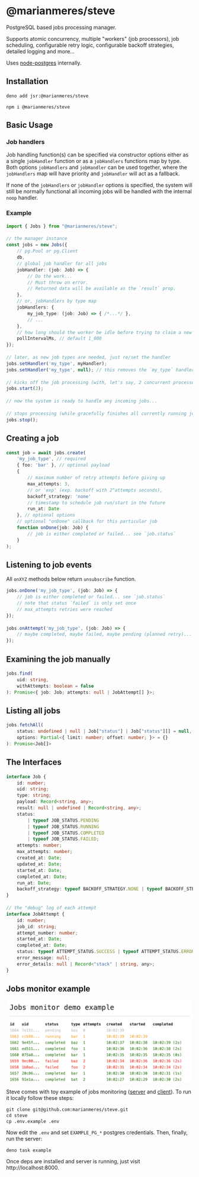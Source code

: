 # @marianmeres/steve

PostgreSQL based jobs processing manager. 

Supports atomic concurrency, multiple "workers" (job processors), job scheduling, 
configurable retry logic, configurable backoff strategies, detailed logging and more...

Uses [node-postgres](https://node-postgres.com/) internally.

## Installation

```shell
deno add jsr:@marianmeres/steve
```

```shell
npm i @marianmeres/steve
```

## Basic Usage

### Job handlers

Job handling function(s) can be specified via constructor options either as a single
`jobHandler` function or as a `jobHandlers` functions map by type. Both options 
`jobHandlers` and `jobHandler` can be used together, where the `jobHandlers` map will 
have priority and `jobHandler` will act as a fallback.

If none of the `jobHandlers` or `jobHandler` options is specified, the system will still be
normally functional all incoming jobs will be handled with the internal `noop` handler.

### Example

```typescript
import { Jobs } from "@marianmeres/steve";

// the manager instance
const jobs = new Jobs({
    // pg.Pool or pg.Client 
    db, 
    // global job handler for all jobs
    jobHandler: (job: Job) => {
        // Do the work... 
        // Must throw on error.
        // Returned data will be available as the `result` prop.
    },
    // or, jobHandlers by type map
    jobHandlers: {
        my_job_type: (job: Job) => { /*...*/ },
        // ...
    },
    // how long should the worker be idle before trying to claim a new job
    pollIntervalMs, // default 1_000
});

// later, as new job types are needed, just re/set the handler
jobs.setHandler('my_type', myHandler);
jobs.setHandler('my_type', null); // this removes the `my_type` handler altogether

// kicks off the job processing (with, let's say, 2 concurrent processors)
jobs.start(2);

// now the system is ready to handle any incoming jobs...

// stops processing (while gracefully finishes all currently running jobs)
jobs.stop();
```

## Creating a job

```typescript
const job = await jobs.create(
    'my_job_type', // required
    { foo: 'bar' }, // optional payload
    {
        // maximum number of retry attempts before giving up
        max_attempts: 3, 
        // or 'exp' (exp. backoff with 2^attempts seconds), 
        backoff_strategy: 'none' 
        // timestamp to schedule job run/start in the future
        run_at: Date
    }, // optional options
    // optional "onDone" callback for this particular job
    function onDone(job: Job) {
        // job is either completed or failed... see `job.status`
    }
);
```

## Listening to job events

All `onXYZ` methods below return `unsubscribe` function.

```typescript
jobs.onDone('my_job_type', (job: Job) => {
    // job is either completed or failed... see `job.status`
    // note that status `failed` is only set once 
    // max_attempts retries were reached
});

jobs.onAttempt('my_job_type', (job: Job) => {
    // maybe completed, maybe failed, maybe pending (planned retry)... see `job.status`
});
```

## Examining the job manually

```typescript
jobs.find(
    uid: string,
    withAttempts: boolean = false
): Promise<{ job: Job; attempts: null | JobAttempt[] }>;
```

## Listing all jobs

```typescript
jobs.fetchAll(
    status: undefined | null | Job["status"] | Job["status"][] = null,
    options: Partial<{ limit: number; offset: number; }> = {}
): Promise<Job[]>
```

## The Interfaces

```typescript
interface Job {
    id: number;
    uid: string;
    type: string;
    payload: Record<string, any>;
    result: null | undefined | Record<string, any>;
    status:
        | typeof JOB_STATUS.PENDING
        | typeof JOB_STATUS.RUNNING
        | typeof JOB_STATUS.COMPLETED
        | typeof JOB_STATUS.FAILED;
    attempts: number;
    max_attempts: number;
    created_at: Date;
    updated_at: Date;
    started_at: Date;
    completed_at: Date;
    run_at: Date;
    backoff_strategy: typeof BACKOFF_STRATEGY.NONE | typeof BACKOFF_STRATEGY.EXP;
}

// the "debug" log of each attempt
interface JobAttempt {
    id: number;
    job_id: string;
    attempt_number: number;
    started_at: Date;
    completed_at: Date;
    status: typeof ATTEMPT_STATUS.SUCCESS | typeof ATTEMPT_STATUS.ERROR;
    error_message: null;
    error_details: null | Record<"stack" | string, any>;
}
```

## Jobs monitor example

![](./demo-monitor.png "Demo monitor")

Steve comes with toy example of jobs monitoring ([server](example/server.ts) 
and [client](example/index.html)). To run it locally follow these steps:

```shell
git clone git@github.com:marianmeres/steve.git
cd steve
cp .env.example .env
```

Now edit the `.env` and set `EXAMPLE_PG_*` postgres credentials. Then, finally, 
run the server:

```shell
deno task example
```

Once deps are installed and server is running, just visit http://localhost:8000.
